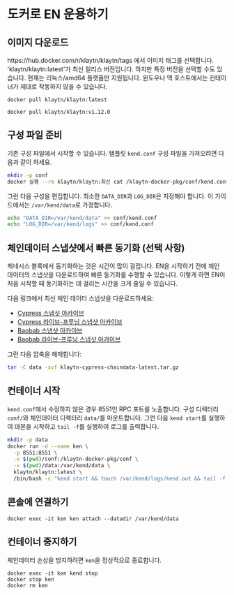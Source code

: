 # 도커로 EN 운용하기

## 이미지 다운로드

https\://hub.docker.com/r/klaytn/klaytn/tags 에서 이미지 태그를 선택합니다. 'klaytn/klaytn:latest'가 최신 릴리스 버전입니다. 하지만 특정 버전을 선택할 수도 있습니다. 현재는 리눅스/amd64 플랫폼만 지원됩니다. 윈도우나 맥 호스트에서는 컨테이너가 제대로 작동하지 않을 수 있습니다.

```
docker pull klaytn/klaytn:latest
```

```
docker pull klaytn/klaytn:v1.12.0
```

## 구성 파일 준비

기존 구성 파일에서 시작할 수 있습니다. 템플릿 `kend.conf` 구성 파일을 가져오려면 다음과 같이 하세요.

```sh
mkdir -p conf
docker 실행 --rm klaytn/klaytn:최신 cat /klaytn-docker-pkg/conf/kend.conf > conf/kend.conf
```

그런 다음 구성을 편집합니다. 최소한 `DATA_DIR`과 `LOG_DIR`은 지정해야 합니다. 이 가이드에서는 `/var/kend/data`로 가정합니다.

```sh
echo "DATA_DIR=/var/kend/data" >> conf/kend.conf
echo "LOG_DIR=/var/kend/logs" >> conf/kend.conf
```

## 체인데이터 스냅샷에서 빠른 동기화 (선택 사항)

제네시스 블록에서 동기화하는 것은 시간이 많이 걸립니다. EN을 시작하기 전에 체인 데이터의 스냅샷을 다운로드하여 빠른 동기화를 수행할 수 있습니다. 이렇게 하면 EN이 처음 시작할 때 동기화하는 데 걸리는 시간을 크게 줄일 수 있습니다.

다음 링크에서 최신 체인 데이터 스냅샷을 다운로드하세요:

- [Cypress 스냅샷 아카이브](http://packages.klaytn.net/cypress/chaindata/)
- [Cypress 라이브-프루닝 스냅샷 아카이브](https://packages.klaytn.net/cypress/pruning-chaindata/)
- [Baobab 스냅샷 아카이브](http://packages.klaytn.net/baobab/chaindata/)
- [Baobab 라이브-프루닝 스냅샷 아카이브](http://packages.klaytn.net/baobab/pruning-chaindata/)

그런 다음 압축을 해제합니다:

```sh
tar -C data -xvf klaytn-cypress-chaindata-latest.tar.gz
```

## 컨테이너 시작

`kend.conf`에서 수정하지 않은 경우 8551인 RPC 포트를 노출합니다. 구성 디렉터리 `conf/`와 체인데이터 디렉터리 `data/`를 마운트합니다. 그런 다음 `kend start`를 실행하여 데몬을 시작하고 `tail -f`를 실행하여 로그를 출력합니다.

```sh
mkdir -p data
docker run -d --name ken \
  -p 8551:8551 \
  -v $(pwd)/conf:/klaytn-docker-pkg/conf \
  -v $(pwd)/data:/var/kend/data \
  klaytn/klaytn:latest \
  /bin/bash -c "kend start && touch /var/kend/logs/kend.out && tail -f /var/kend/logs/kend.out"
```

## 콘솔에 연결하기

```
docker exec -it ken ken attach --datadir /var/kend/data
```

## 컨테이너 중지하기

체인데이터 손상을 방지하려면 `ken`을 정상적으로 종료합니다.

```
docker exec -it ken kend stop
docker stop ken
docker rm ken
```
